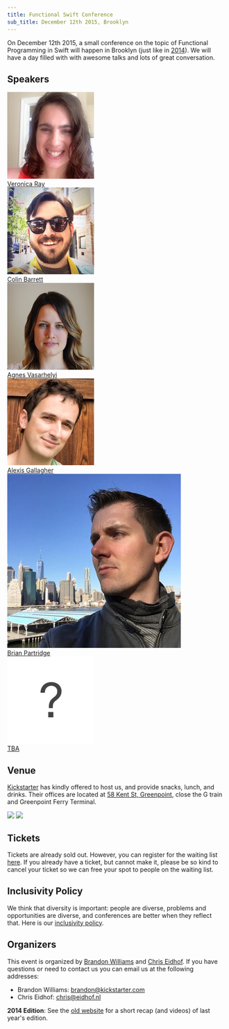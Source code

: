 ```yaml
---
title: Functional Swift Conference
sub_title: December 12th 2015, Brooklyn
---
```


On December 12th 2015, a small conference on the topic of Functional Programming in Swift will happen in Brooklyn (just like in [2014](http://2014.funswiftconf.com)). We will have a day filled with with awesome talks and lots of great conversation. 

## Speakers

<div class="speakers">
  <div class="speaker">
  <a href="https://twitter.com/nerdonica">
  <img src="/images/speakers/veronica.jpg" /><br/>
  Veronica Ray
    </a>
  </div>

  <div class="speaker">
  <a href="https://twitter.com/cbarrett">
    <img src="/images/speakers/colin.jpg" /><br/>
    Colin Barrett
  </a>
  </div>

  <div class="speaker">
  <a href="https://twitter.com/vasarhelyia">
    <img src="/images/speakers/agnes.jpg" /><br/>
    Agnes Vasarhelyi
    </a>
  </div>

  <div class="speaker">
  <a href="https://twitter.com/alexisgallagher">
    <img src="/images/speakers/alexis.jpg" /><br/>
    Alexis Gallagher
    </a>
  </div>

  <div class="speaker">
  <a href="https://twitter.com/brianpartridge">
  <img src="/images/speakers/brian.jpg" /><br/>
  Brian Partridge
    <br/>
    </a>
  </div>

  <div class="speaker">
  <a href="#">
    <img src="/images/speakers/todo.jpg" /><br/>
    TBA
    </a>
  </div>


</div>

## Venue

[Kickstarter](http://www.kickstarter.com) has kindly offered to host us, and provide snacks, lunch, and drinks.
Their offices are located at [58 Kent St, Greenpoint](https://www.google.com/maps/place/58+Kent+St,+Brooklyn,+NY+11222/@40.7304677,-73.9589681,17z/data=!3m1!4b1!4m2!3m1!1s0x89c259403da55d5f:0xcf1d25d9de964b71), close the G train and Greenpoint Ferry Terminal.

![](https://camo.githubusercontent.com/4a1965701b5823a881f1bc9f7cccc619f49f1905/68747470733a2f2f7062732e7477696d672e636f6d2f6d656469612f426b755a6e3153494d414156566d372e6a7067)  [![](https://cloud.githubusercontent.com/assets/135203/4544650/0da3f05e-4e35-11e4-90fc-82200c08e424.png)](https://www.google.com/maps/place/58+Kent+St,+Brooklyn,+NY+11222/@40.7304677,-73.9589681,17z/data=!3m1!4b1!4m2!3m1!1s0x89c259403da55d5f:0xcf1d25d9de964b71)

## Tickets

Tickets are already sold out. However, you can register for the waiting list [here](https://ti.to/functionalswiftconf/functional-swift-2015/with/nqfgael2m3m). If you already have a ticket, but cannot make it, please be so kind to cancel your ticket so we can free your spot to people on the waiting list.

## Inclusivity Policy

We think that diversity is important: people are diverse, problems and opportunities are diverse, and conferences are better when they reflect that. Here is our [inclusivity policy](/inclusivity.html).

## Organizers

This event is organized by [Brandon Williams](http://twitter.com/mbrandonw) and [Chris Eidhof](http://twitter.com/chriseidhof). If you have questions or need to contact us you can email us at the following addresses:

* Brandon Williams: brandon@kickstarter.com
* Chris Eidhof: chris@eidhof.nl

**2014 Edition**: See the [old website](http://2014.funswiftconf.com) for a short recap (and videos) of last year's edition.
